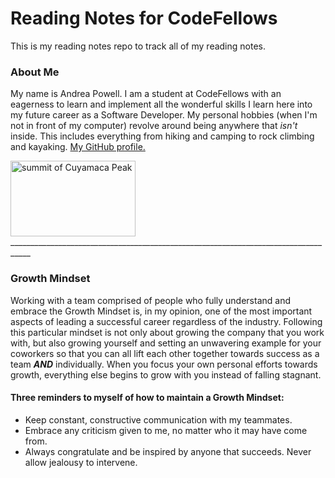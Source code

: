 # Reading Notes for CodeFellows

This is my reading notes repo to track all of my reading notes.

### About Me

My name is Andrea Powell. I am a student at CodeFellows with an eagerness to learn and implement all the wonderful skills I learn here into my future career as a Software Developer. My personal hobbies (when I'm not in front of my computer) revolve around being anywhere that *isn't* inside. This includes everything from hiking and camping to rock climbing and kayaking. [My GitHub profile.](https://github.com/Andreavpowell)

<img src="Cuyamaca Peak.tiff" alt="summit of Cuyamaca Peak" width="200" height="121">
___________________________________________________________________________________

### Growth Mindset

Working with a team comprised of people who fully understand and embrace the Growth Mindset is, in my opinion, one of the most important aspects of leading a successful career regardless of the industry. Following this particular mindset is not only about growing the company that you work with, but also growing yourself and setting an unwavering example for your coworkers so that you can all lift each other together towards success as a team ***AND*** individually. When you focus your own personal efforts towards growth, everything else begins to grow with you instead of falling stagnant. 

#### Three reminders to myself of how to maintain a Growth Mindset:

- Keep constant, constructive communication with my teammates.
- Embrace any criticism given to me, no matter who it may have come from.
- Always congratulate and be inspired by anyone that succeeds. Never allow jealousy to intervene.


